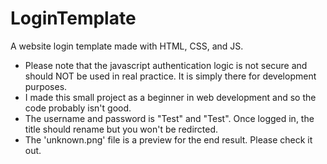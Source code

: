# LoginTemplate
A website login template made with HTML, CSS, and JS. <br>
- Please note that the javascript authentication logic is not secure and should NOT be used in real practice. It is simply there for development purposes.
- I made this small project as a beginner in web development and so the code probably isn't good.
- The username and password is "Test" and "Test". Once logged in, the title should rename but you won't be redircted. 
- The 'unknown.png' file is a preview for the end result. Please check it out. 
